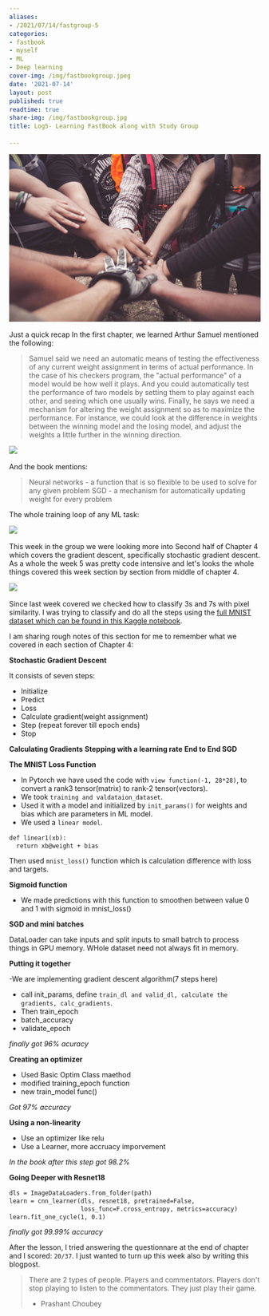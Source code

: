 ```yaml
---
aliases:
- /2021/07/14/fastgroup-5
categories:
- fastbook
- myself
- ML
- Deep learning
cover-img: /img/fastbookgroup.jpeg
date: '2021-07-14'
layout: post
published: true
readtime: true
share-img: /img/fastbookgroup.jpg
title: Log5- Learning FastBook along with Study Group

---
```


![](/posts/images/fastbookgroup.jpeg)

Just a quick recap In the first chapter, we learned Arthur Samuel mentioned the following:

> Samuel said we need an automatic means of testing the effectiveness of any current 
> weight assignment in terms of actual performance. In the case of his checkers program,
> the "actual performance" of a model would be how well it plays. And you could 
> automatically test the performance of two models by setting them to play against each other,
> and seeing which one usually wins.
> Finally, he says we need a mechanism for altering the weight assignment so as to maximize the performance.
> For instance, we could look at the difference in weights between the winning model and the losing model,
> and adjust the weights a little further in the winning direction.

![](https://user-images.githubusercontent.com/24592806/125390450-89cbe880-e3c0-11eb-9cc6-894d8917a345.png)

And the book mentions:

> Neural networks - a function that is so flexible to be used to solve for any given problem
> SGD - a mechanism for automatically updating weight for every problem

The whole training loop of any ML task:

![](https://user-images.githubusercontent.com/24592806/125390478-951f1400-e3c0-11eb-88c3-d0d15d1de9dc.png)

This week in the group we were looking more into Second half of Chapter 4 which covers the gradient descent,
specifically stochastic gradient descent. As a whole the week 5 was pretty code intensive and let's looks the whole things
covered this week section by section from middle of chapter 4.

![](https://user-images.githubusercontent.com/24592806/125676337-61d4b9f4-3e2e-4315-b47d-a325746c4ea8.png)

Since last week covered we checked how to classify 3s and 7s with pixel similarity. I was trying to classify and
do all the steps using the [full MNIST dataset which can be found in this Kaggle notebook](https://www.kaggle.com/kurianbenoy/full-mnist-dataset-fastbook-assignment).

I am sharing rough notes of this section for me to remember what we covered in each section of Chapter 4:

**Stochastic Gradient Descent**

It consists of seven steps:
- Initialize
- Predict
- Loss
- Calculate gradient(weight assignment)
- Step (repeat forever till epoch ends)
- Stop

**Calculating Gradients**
**Stepping with a learning rate**
**End to End SGD**

**The MNIST Loss Function**

- In Pytorch we have used the code with `view function(-1, 28*28)`, to convert a rank3 tensor(matrix)
to rank-2 tensor(vectors).
- We took `training and valdataion_dataset`.
- Used it with a model and initialized by `init_params()` for weights and bias which are parameters in ML model.
- We used a `linear model`.

```
def linear1(xb):
  return xb@weight + bias
 ```

Then used `mnist_loss()` function which is calculation difference with loss and targets.

**Sigmoid function**

- We made predictions with this function to smoothen between value 0 and 1 with sigmoid in mnist_loss()

**SGD and mini batches**

DataLoader can take inputs and split inputs to small batrch to process things in GPU memory. WHole dataset need not always fit in memory.

**Putting it together**

-We are implementing gradient descent algorithm(7 steps here)
- call init_params, define `train_dl and valid_dl, calculate the gradients, calc_gradients`.
- Then train_epoch
- batch_accuracy
- validate_epoch

*finally got 96% acuracy*

**Creating an optimizer**

- Used Basic Optim Class maethod
- modified training_epoch function
- new train_model func()

*Got 97% accuracy*

**Using a non-linearity**

- Use an optimizer like relu
- Use a Learner, more accruacy imporvement

*In the book after this step got 98.2%*

**Going Deeper with Resnet18**

```
dls = ImageDataLoaders.from_folder(path)
learn = cnn_learner(dls, resnet18, pretrained=False,
                    loss_func=F.cross_entropy, metrics=accuracy)
learn.fit_one_cycle(1, 0.1)
```

*finally got 99.99% accuracy*


After the lesson, I tried answering the questionnare at the end of chapter and I scored: `20/37`. I just wanted to turn up this week also by writing this blogpost.

> There are 2 types of people. Players and commentators. Players don't stop playing to listen to the commentators. They just play their game. 
> - Prashant Choubey



